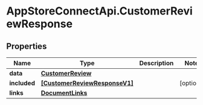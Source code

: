 # AppStoreConnectApi.CustomerReviewResponse

## Properties

Name | Type | Description | Notes
------------ | ------------- | ------------- | -------------
**data** | [**CustomerReview**](CustomerReview.md) |  | 
**included** | [**[CustomerReviewResponseV1]**](CustomerReviewResponseV1.md) |  | [optional] 
**links** | [**DocumentLinks**](DocumentLinks.md) |  | 


